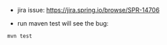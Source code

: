 

* jira issue: https://jira.spring.io/browse/SPR-14706

* run maven test will see the bug:

`
mvn test
`
